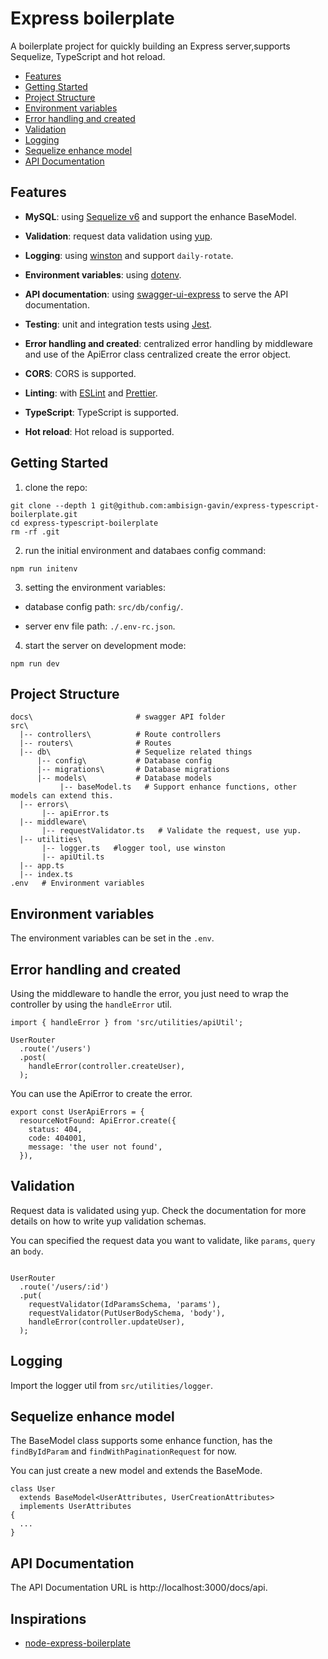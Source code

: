 # Express boilerplate

A boilerplate project for quickly building an Express server,supports Sequelize, TypeScript and hot reload.

* [Features](#Features)
* [Getting Started](#GettingStarted)
* [Project Structure](#structure)
* [Environment variables](#env)
* [Error handling and created](#error)
* [Validation](#Validation)
* [Logging](#Logging)
* [Sequelize enhance model](#Sequelize)
* [API Documentation](#APIDocumentation)

## Features<a id="Features"></a>

* **MySQL**: using [Sequelize v6](https://sequelize.org/docs/v6/) and support the enhance BaseModel.

* **Validation**: request data validation using [yup](https://github.com/jquense/yup).

* **Logging**: using [winston](https://github.com/winstonjs/winston) and support `daily-rotate`.

* **Environment variables**: using [dotenv](https://www.npmjs.com/package/dotenv).

* **API documentation**: using [swagger-ui-express](https://github.com/scottie1984/swagger-ui-express) to serve the API documentation.

* **Testing**: unit and integration tests using [Jest](https://jestjs.io/).

* **Error handling and created**: centralized error handling by middleware and use of the ApiError class centralized create the error object.

* **CORS**: CORS is supported.

* **Linting**: with [ESLint](https://eslint.org/) and [Prettier](https://prettier.io/).

* **TypeScript**: TypeScript is supported.

* **Hot reload**: Hot reload is supported.

## Getting Started<a id="GettingStarted"></a>

1. clone the repo:

```
git clone --depth 1 git@github.com:ambisign-gavin/express-typescript-boilerplate.git
cd express-typescript-boilerplate
rm -rf .git
```

2. run the initial environment and databaes config command: 

```
npm run initenv
```

3. setting the environment variables:
  
  * database config path: `src/db/config/`.

  * server env file path: `./.env-rc.json`.

4. start the server on development mode:

```
npm run dev
```

## Project Structure<a id="structure" ></a>

```
docs\                       # swagger API folder
src\
  |-- controllers\          # Route controllers
  |-- routers\              # Routes
  |-- db\                   # Sequelize related things
      |-- config\           # Database config
      |-- migrations\       # Database migrations
      |-- models\           # Database models
           |-- baseModel.ts   # Support enhance functions, other models can extend this.
  |-- errors\
       |-- apiError.ts      
  |-- middleware\
       |-- requestValidator.ts   # Validate the request, use yup.
  |-- utilities\
       |-- logger.ts   #logger tool, use winston
       |-- apiUtil.ts
  |-- app.ts
  |-- index.ts
.env   # Environment variables
```

## Environment variables<a id='env'></a>

The environment variables can be set in the `.env`.

## Error handling and created<a id="error"></a>

Using the middleware to handle the error, you just need to wrap the controller by using the `handleError` util.


```
import { handleError } from 'src/utilities/apiUtil';

UserRouter
  .route('/users')
  .post(
    handleError(controller.createUser),
  );

```

You can use the ApiError to create the error.

```
export const UserApiErrors = {
  resourceNotFound: ApiError.create({
    status: 404,
    code: 404001,
    message: 'the user not found',
  }),
```

## Validation

Request data is validated using yup. Check the documentation for more details on how to write yup validation schemas.

You can specified the request data you want to validate, like `params`, `query` an `body`.

```

UserRouter
  .route('/users/:id')
  .put(
    requestValidator(IdParamsSchema, 'params'),
    requestValidator(PutUserBodySchema, 'body'),
    handleError(controller.updateUser),
  );

```

## Logging<a id="Logging"></a>

Import the logger util from `src/utilities/logger`. 

## Sequelize enhance model<a id="Sequelize"></a>

The BaseModel class supports some enhance function, has the `findByIdParam` and `findWithPaginationRequest` for now.

You can just create a new model and extends the BaseMode.
```
class User
  extends BaseModel<UserAttributes, UserCreationAttributes>
  implements UserAttributes
{
  ...
}
```

## API Documentation<a id='APIDocumentation'></a>

The API Documentation URL is http://localhost:3000/docs/api.

## Inspirations

* [node-express-boilerplate](https://github.com/hagopj13/node-express-boilerplate)
